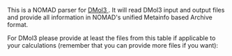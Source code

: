 This is a NOMAD parser for [DMol3 ](http://dmol3.web.psi.ch/). It will read DMol3  input and
output files and provide all information in NOMAD's unified Metainfo based Archive format.

For DMol3  please provide at least the files from this table if applicable to your
calculations (remember that you can provide more files if you want):



